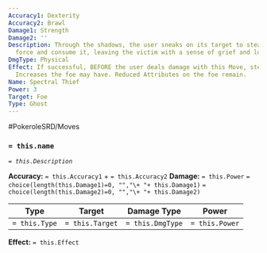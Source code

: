 ```yaml
---
Accuracy1: Dexterity
Accuracy2: Brawl
Damage1: Strength
Damage2: ''
Description: Through the shadows, the user sneaks on its target to steal its life
  force and consume it, leaving the victim with a sense of grief and loss.
DmgType: Physical
Effect: If successful, BEFORE the user deals damage with this Move, steal all Attribute
  Increases the foe may have. Reduced Attributes on the foe remain.
Name: Spectral Thief
Power: 3
Target: Foe
Type: Ghost
---
```


#PokeroleSRD/Moves

### `= this.name` 
*`= this.Description`*

**Accuracy:** `= this.Accuracy1` + `= this.Accuracy2`
**Damage:** `= this.Power` `= choice(length(this.Damage1)=0, "","\+ "+ this.Damage1)` `= choice(length(this.Damage2)=0, "","\+ "+ this.Damage2)`

| Type          | Target          | Damage Type          | Power          |
| ------------- | --------------- | ---------------- | -------------- |
| `= this.Type` | `= this.Target` | `= this.DmgType` | `= this.Power` | 

**Effect:** `= this.Effect`